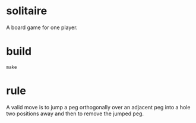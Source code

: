 # solitaire
A board game for one player.

# build
```
make
```

# rule
A valid move is to jump a peg orthogonally over an adjacent peg into a hole two positions away and then to remove the jumped peg.
